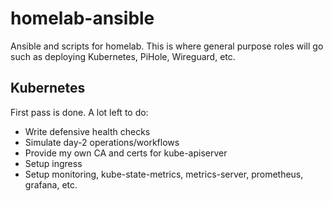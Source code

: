 # homelab-ansible

Ansible and scripts for homelab. This is where general purpose roles will go such as deploying Kubernetes, PiHole,
Wireguard, etc.

## Kubernetes

First pass is done. A lot left to do:

* Write defensive health checks
* Simulate day-2 operations/workflows
* Provide my own CA and certs for kube-apiserver
* Setup ingress
* Setup monitoring, kube-state-metrics, metrics-server, prometheus, grafana, etc.
